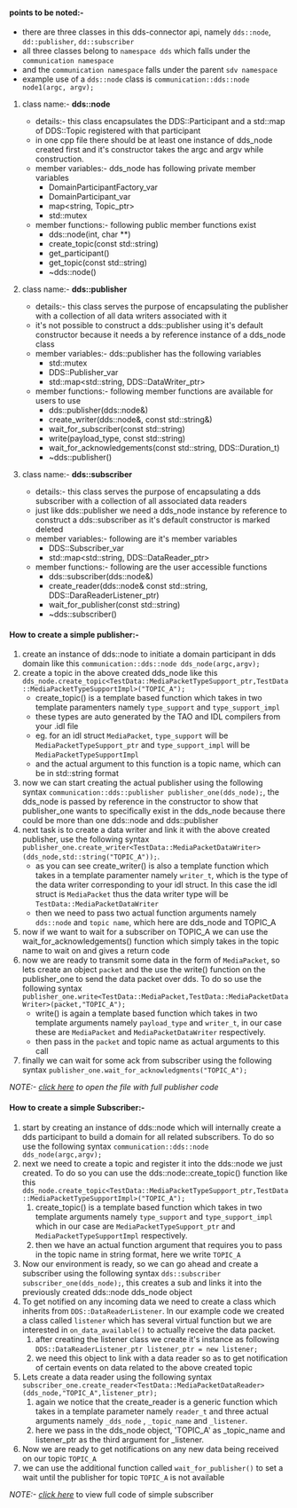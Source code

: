 #### points to be noted:-
-   there are three classes in this dds-connector api, namely `dds::node`, `dd::publisher`, `dd::subscriber`
-   all three classes belong to `namespace dds` which falls under the `communication namespace`
-   and the `communication namespace` falls under the parent `sdv namespace`
-   example use of a `dds::node` class is `communication::dds::node node1(argc, argv);`
1. class name:- **dds::node**
   - details:- this class encapsulates the DDS::Participant and a std::map of DDS::Topic registered with that participant
   - in one cpp file there should be at least one instance of dds_node created first and it's constructor takes the argc and argv while construction.
   - member variables:- dds_node has following private member variables
     - DomainParticipantFactory_var
     - DomainParticipant_var
     - map<string, Topic_ptr>
     - std::mutex
   - member functions:- following public member functions exist
     - dds::node(int, char **)
     - create_topic(const std::string)
     - get_participant()
     - get_topic(const std::string)
     - ~dds::node()

2.  class name:- **dds::publisher**
       - details:- this class serves the purpose of encapsulating the publisher with a collection of all data writers associated with it
       - it's not possible to construct a dds::publisher using it's default constructor because it needs a by reference instance of a dds_node class
       - member variables:- dds::publisher has the following variables
         - std::mutex
         - DDS::Publisher_var
         - std::map<std::string, DDS::DataWriter_ptr>
       - member functions:- following member functions are available for users to use
          - dds::publisher(dds::node&)
          - create_writer(dds::node&, const std::string&)
          - wait_for_subscriber(const std::string)
          - write(payload_type, const std::string)
          - wait_for_acknowledgements(const std::string, DDS::Duration_t)
          - ~dds::publisher()

3.  class name:- **dds::subscriber**
    -  details:- this class serves the purpose of encapsulating a dds subscriber with a collection of all associated data readers
    -  just like dds::publisher we need a dds_node instance by reference to construct a dds::subscriber as it's default constructor is marked deleted
    -  member variables:- following are it's member variables
       -  DDS::Subscriber_var
       -  std::map<std::string, DDS::DataReader_ptr>
    -  member functions:- following are the user accessible functions
       -  dds::subscriber(dds::node&)
       -  create_reader(dds::node& const std::string, DDS::DaraReaderListener_ptr)
       -  wait_for_publisher(const std::string)
       -  ~dds::subscriber()

#### How to create a simple publisher:-
1. create an instance of dds::node to initiate a domain participant in dds domain like this `communication::dds::node dds_node(argc,argv);`
2. create a topic in the above created dds_node like this `dds_node.create_topic<TestData::MediaPacketTypeSupport_ptr,TestData::MediaPacketTypeSupportImpl>("TOPIC_A");`
   - create_topic() is a template based function which takes in two template paramenters namely `type_support` and `type_support_impl`
   - these types are auto generated by the TAO and IDL compilers from your .idl file
   - eg. for an idl struct `MediaPacket`, `type_support` will be `MediaPacketTypeSupport_ptr` and `type_support_impl` will be `MediaPacketTypeSupportImpl`
   - and the actual argument to this function is a topic name, which can be in std::string format
3. now we can start creating the actual publisher using the following syntax `communication::dds::publisher publisher_one(dds_node);`, the dds_node is passed by reference in the constructor to show that publisher_one wants to specifically exist in the dds_node because there could be more than one dds::node and dds::publisher
4. next task is to create a data writer and link it with the above created publisher, use the following syntax `publisher_one.create_writer<TestData::MediaPacketDataWriter>(dds_node,std::string("TOPIC_A"));`.
   - as you can see create_writer() is also a template function which takes in a template paramenter namely `writer_t`, which is the type of the data writer corresponding to your idl struct.
   In this case the idl struct is `MediaPacket` thus the data writer type will be `TestData::MediaPacketDataWriter`
   - then we need to pass two actual function arguments namely `dds::node` and `topic name`, which here are dds_node and TOPIC_A
5. now if we want to wait for a subscriber on TOPIC_A we can use the wait_for_acknowledgements() function which simply takes in the topic name to wait on and gives a return code
6. now we are ready to transmit some data in the form of `MediaPacket`, so lets create an object `packet` and the use the write() function on the publisher_one to send the data packet over dds.
To do so use the following syntax `publisher_one.write<TestData::MediaPacket,TestData::MediaPacketDataWriter>(packet,"TOPIC_A");`
   - write() is again a template based function which takes in two template arguments namely `payload_type` and `writer_t`, in our case these are `MediaPacket` and `MediaPacketDataWriter` respectively.
   - then pass in the `packet` and topic name as actual arguments to this call
7. finally we can wait for some ack from subscriber using the following syntax `publisher_one.wait_for_acknowledgments("TOPIC_A");`

*NOTE:- [click here](./single_publisher.cpp) to open the file with full publisher code*

#### How to create a simple Subscriber:-
1. start by creating an instance of dds::node which will internally create a dds participant to build a domain for all related subscribers. To do so use the following syntax `communication::dds::node dds_node(argc,argv);`
2. next we need to create a topic and register it into the dds::node we just created. To do so you can use the dds::node::create_topic() function like this `dds_node.create_topic<TestData::MediaPacketTypeSupport_ptr,TestData::MediaPacketTypeSupportImpl>("TOPIC_A");`
   1. create_topic() is a template based function which takes in two template arguments namely `type_support` and `type_support_impl` which in our case are `MediaPacketTypeSupport_ptr` and `MediaPacketTypeSupportImpl` respectively.
   2. then we have an actual function argument that requires you to pass in the topic name in string format, here we write `TOPIC_A`
3. Now our environment is ready, so we can go ahead and create a subscriber using the following syntax `dds::subscriber subscriber_one(dds_node);`, this creates a sub and links it into the previously created dds::node dds_node object
4. To get notified on any incoming data we need to create a class which inherits from `DDS::DataReaderListener`. In our example code we created a class called `listener` which has several virtual function but we are interested in `on_data_available()` to actually receive the data packet.
   1. after creating the listener class we create it's instance as following `DDS::DataReaderListener_ptr listener_ptr = new listener;`
   2. we need this object to link with a data reader so as to get notification of certain events on data related to the above created topic
5. Lets create a data reader using the following syntax `subscriber_one.create_reader<TestData::MediaPacketDataReader>(dds_node,"TOPIC_A",listener_ptr);`
   1. again we notice that the create_reader is a generic function which takes in a template parameter namely `reader_t` and three actual arguments namely `_dds_node` , `_topic_name` and `_listener`.
   2. here we pass in the dds_node object, 'TOPIC_A' as _topic_name and listener_ptr as the third argument for _listener.
6. Now we are ready to get notifications on any new data being received on our topic `TOPIC_A`
7. we can use the additional function called `wait_for_publisher()` to set a wait until the publisher for topic `TOPIC_A` is not available

*NOTE:- [click here](./single_subscriber.cpp)* to view full code of simple subscriber
